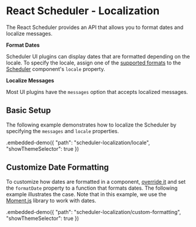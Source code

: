 # React Scheduler - Localization

The React Scheduler provides an API that allows you to format dates and localize messages.

**Format Dates**

Scheduler UI plugins can display dates that are formatted depending on the locale. To specify the locale, assign one of the [supported formats](https://tools.ietf.org/html/rfc5646) to the [Scheduler](../reference/scheduler.md) component's `locale` property.

**Localize Messages**

Most UI plugins have the `messages` option that accepts localized messages.

## Basic Setup

The following example demonstrates how to localize the Scheduler by specifying the `messages` and `locale` properties.

.embedded-demo({ "path": "scheduler-localization/locale", "showThemeSelector": true })

## Customize Date Formatting

To customize how dates are formatted in a component, [override it](./fundamentals.md#customize-the-appearance) and set the `formatDate` property to a function that formats dates. The following example illustrates the case. Note that in this example, we use the [Moment.js](https://momentjs.com/) library to work with dates.

.embedded-demo({ "path": "scheduler-localization/custom-formatting", "showThemeSelector": true })

